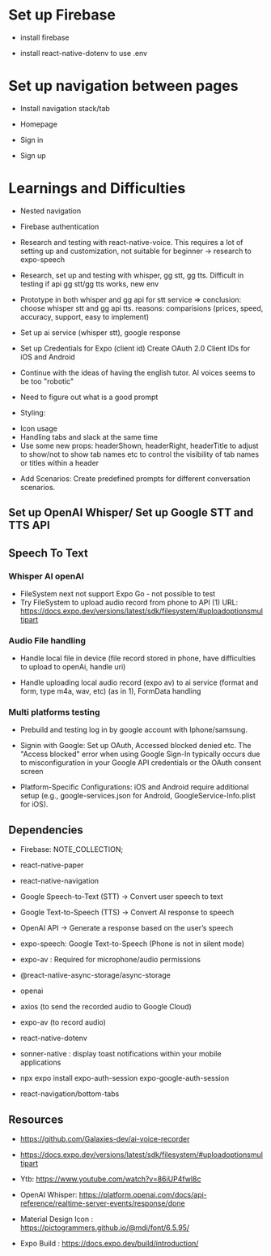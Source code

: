 # Set up Firebase

- install firebase

- install react-native-dotenv to use .env

# Set up navigation between pages

- Install navigation stack/tab

- Homepage

- Sign in

- Sign up 

# Learnings and Difficulties

- Nested navigation

- Firebase authentication

- Research and testing with react-native-voice. This requires a lot of setting up and customization, not suitable for beginner -> research to expo-speech

- Research, set up and testing with whisper, gg stt, gg tts. Difficult in testing if api gg stt/gg tts works, new env

- Prototype in both whisper and gg api for stt service => conclusion: choose whisper stt and gg api tts. reasons: comparisions (prices, speed, accuracy, support, easy to implement)

- Set up ai service (whisper stt), google response

- Set up Credentials for Expo (client id) Create OAuth 2.0 Client IDs for iOS and Android

- Continue with the ideas of having the english tutor. AI voices seems to be too "robotic"

- Need to figure out what is a good prompt

- Styling:
+ Icon usage
+ Handling tabs and slack at the same time
+ Use some new props: headerShown, headerRight, headerTitle to adjust to show/not to show tab names etc to control the visibility of tab names or titles within a header

- Add Scenarios: Create predefined prompts for different conversation scenarios.


## Set up OpenAI Whisper/ Set up Google STT and TTS API

## Speech To Text
### Whisper AI openAI
- FileSystem next not support Expo Go - not possible to test
- Try FileSystem to upload audio record from phone to API (1)
URL: https://docs.expo.dev/versions/latest/sdk/filesystem/#uploadoptionsmultipart

### Audio File handling

- Handle local file in device (file record stored in phone, have difficulties to upload to openAi, handle uri)

- Handle uploading local audio record (expo av) to ai service (format and form, type m4a, wav, etc) (as in 1), FormData handling

### Multi platforms testing

- Prebuild and testing log in by google account with Iphone/samsung.

- Signin with Google: Set up OAuth,  Accessed blocked denied etc. The "Access blocked" error when using Google Sign-In typically occurs due to misconfiguration in your Google API credentials or the OAuth consent screen
 + Platform-Specific Configurations: iOS and Android require additional setup (e.g., google-services.json for Android, GoogleService-Info.plist for iOS).

## Dependencies

- Firebase: NOTE_COLLECTION;

- react-native-paper

- react-native-navigation

- Google Speech-to-Text (STT) → Convert user speech to text

- Google Text-to-Speech (TTS) → Convert AI response to speech

- OpenAI API → Generate a response based on the user’s speech

- expo-speech: Google Text-to-Speech (Phone is not in silent mode)

- expo-av : Required for microphone/audio permissions

- @react-native-async-storage/async-storage 

- openai

- axios (to send the recorded audio to Google Cloud)

- expo-av (to record audio)

- react-native-dotenv

- sonner-native : display toast notifications within your mobile applications

- npx expo install expo-auth-session expo-google-auth-session

- react-navigation/bottom-tabs


<!-- 
Consider free alternatives like: ✅ Google Gemini API (limited free access)
✅ Hugging Face Models (open-source LLMs)
✅ Local LLMs (like Llama 2, Whisper for STT) -->

## Resources

- https://github.com/Galaxies-dev/ai-voice-recorder

- https://docs.expo.dev/versions/latest/sdk/filesystem/#uploadoptionsmultipart

- Ytb: https://www.youtube.com/watch?v=86iUP4fwl8c

- OpenAI Whisper: https://platform.openai.com/docs/api-reference/realtime-server-events/response/done

- Material Design Icon : https://pictogrammers.github.io/@mdi/font/6.5.95/

- Expo Build : https://docs.expo.dev/build/introduction/